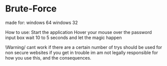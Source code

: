 # Brute-Force

made for:
windows 64
windows 32

How to use:
Start the application
Hover your mouse over the password input box
wait 10 to 5 seconds and let the magic happen

\Warning/
cant work if there are a certain number of trys
should be used for non secure websites
if you get in trouble im am not legally responsible for how you use this, and the consequences.
